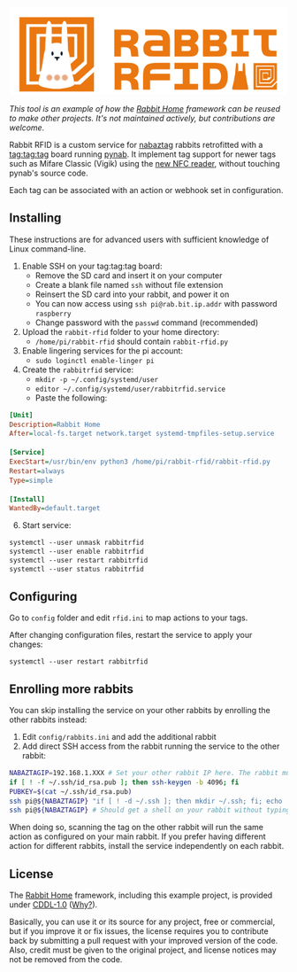 ![Rabbit RFID](images/rabbit-rfid-logo.png)

_This tool is an example of how the [Rabbit Home](http://github.com/ORelio/Rabbit-Home) framework can be reused to make other projects. It's not maintained actively, but contributions are welcome._

Rabbit RFID is a custom service for [nabaztag](https://en.wikipedia.org/wiki/Nabaztag) rabbits retrofitted with a [tag:tag:tag](https://www.tagtagtag.fr/) board running [pynab](https://github.com/nabaztag2018/pynab). It implement tag support for newer tags such as Mifare Classic (Vigik) using the [new NFC reader](https://www.journaldulapin.com/2022/06/30/nabaztag-nfc/), without touching pynab's source code.

Each tag can be associated with an action or webhook set in configuration.

## Installing

These instructions are for advanced users with sufficient knowledge of Linux command-line.

1. Enable SSH on your tag:tag:tag board:
    * Remove the SD card and insert it on your computer
    * Create a blank file named `ssh` without file extension
    * Reinsert the SD card into your rabbit, and power it on
    * You can now access using `ssh pi@rab.bit.ip.addr` with password `raspberry`
    * Change password with the `passwd` command (recommended)
2. Upload the `rabbit-rfid` folder to your home directory:
    * `/home/pi/rabbit-rfid` should contain `rabbit-rfid.py`
4. Enable lingering services for the pi account:
    * `sudo loginctl enable-linger pi`
5. Create the `rabbitrfid` service: 
    * `mkdir -p ~/.config/systemd/user`
    * `editor ~/.config/systemd/user/rabbitrfid.service`
    * Paste the following:
```ini
[Unit]
Description=Rabbit Home
After=local-fs.target network.target systemd-tmpfiles-setup.service

[Service]
ExecStart=/usr/bin/env python3 /home/pi/rabbit-rfid/rabbit-rfid.py
Restart=always
Type=simple

[Install]
WantedBy=default.target
```

6. Start service:
```
systemctl --user unmask rabbitrfid
systemctl --user enable rabbitrfid
systemctl --user restart rabbitrfid
systemctl --user status rabbitrfid
```

## Configuring

Go to `config` folder and edit `rfid.ini` to map actions to your tags.

After changing configuration files, restart the service to apply your changes:
```
systemctl --user restart rabbitrfid
```

## Enrolling more rabbits

You can skip installing the service on your other rabbits by enrolling the other rabbits instead:

1. Edit `config/rabbits.ini` and add the additional rabbit
2. Add direct SSH access from the rabbit running the service to the other rabbit:

```bash
NABAZTAGIP=192.168.1.XXX # Set your other rabbit IP here. The rabbit must have a static IP, see your router settings.
if [ ! -f ~/.ssh/id_rsa.pub ]; then ssh-keygen -b 4096; fi
PUBKEY=$(cat ~/.ssh/id_rsa.pub)
ssh pi@${NABAZTAGIP} "if [ ! -d ~/.ssh ]; then mkdir ~/.ssh; fi; echo '${PUBKEY}' >> ~/.ssh/authorized_keys; echo added ssh key."
ssh pi@${NABAZTAGIP} # Should get a shell on your rabbit without typing a password
```

When doing so, scanning the tag on the other rabbit will run the same action as configured on your main rabbit. If you prefer having different action for different rabbits, install the service independently on each rabbit.

## License

The [Rabbit Home](http://github.com/ORelio/Rabbit-Home) framework, including this example project, is provided under [CDDL-1.0](http://opensource.org/licenses/CDDL-1.0) ([Why?](http://qstuff.blogspot.fr/2007/04/why-cddl.html)).

Basically, you can use it or its source for any project, free or commercial, but if you improve it or fix issues,
the license requires you to contribute back by submitting a pull request with your improved version of the code.
Also, credit must be given to the original project, and license notices may not be removed from the code.
